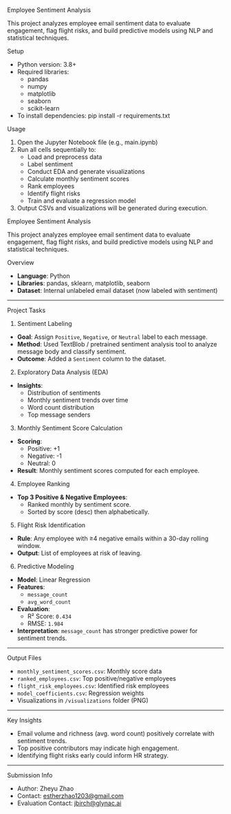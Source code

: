 Employee Sentiment Analysis

This project analyzes employee email sentiment data to evaluate engagement, flag flight risks, and build predictive models using NLP and statistical techniques.

Setup

- Python version: 3.8+
- Required libraries:
  - pandas
  - numpy
  - matplotlib
  - seaborn
  - scikit-learn
- To install dependencies:
  pip install -r requirements.txt

Usage

1. Open the Jupyter Notebook file (e.g., main.ipynb)
2. Run all cells sequentially to:
   - Load and preprocess data
   - Label sentiment
   - Conduct EDA and generate visualizations
   - Calculate monthly sentiment scores
   - Rank employees
   - Identify flight risks
   - Train and evaluate a regression model
3. Output CSVs and visualizations will be generated during execution.



  Employee Sentiment Analysis

This project analyzes employee email sentiment data to evaluate engagement, flag flight risks, and build predictive models using NLP and statistical techniques.

  Overview

- **Language**: Python
- **Libraries**: pandas, sklearn, matplotlib, seaborn
- **Dataset**: Internal unlabeled email dataset (now labeled with sentiment)

---

  Project Tasks

 1. Sentiment Labeling
- **Goal**: Assign `Positive`, `Negative`, or `Neutral` label to each message.
- **Method**: Used TextBlob / pretrained sentiment analysis tool to analyze message body and classify sentiment.
- **Outcome**: Added a `Sentiment` column to the dataset.

 2. Exploratory Data Analysis (EDA)
- **Insights**:
  - Distribution of sentiments
  - Monthly sentiment trends over time
  - Word count distribution
  - Top message senders

 3. Monthly Sentiment Score Calculation
- **Scoring**:
  - Positive: +1
  - Negative: -1
  - Neutral: 0
- **Result**: Monthly sentiment scores computed for each employee.

 4. Employee Ranking
- **Top 3 Positive & Negative Employees**:
  - Ranked monthly by sentiment score.
  - Sorted by score (desc) then alphabetically.

 5. Flight Risk Identification
- **Rule**: Any employee with ≥4 negative emails within a 30-day rolling window.
- **Output**: List of employees at risk of leaving.

 6. Predictive Modeling
- **Model**: Linear Regression
- **Features**:
  - `message_count`
  - `avg_word_count`
- **Evaluation**:
  - R² Score: `0.434`
  - RMSE: `1.984`
- **Interpretation**: `message_count` has stronger predictive power for sentiment trends.

---

  Output Files

- `monthly_sentiment_scores.csv`: Monthly score data
- `ranked_employees.csv`: Top positive/negative employees
- `flight_risk_employees.csv`: Identified risk employees
- `model_coefficients.csv`: Regression weights
- Visualizations in `/visualizations` folder (PNG)

---

  Key Insights

- Email volume and richness (avg. word count) positively correlate with sentiment trends.
- Top positive contributors may indicate high engagement.
- Identifying flight risks early could inform HR strategy.

---

  Submission Info

- Author: Zheyu Zhao
- Contact: estherzhao1203@gmail.com
- Evaluation Contact: jbirch@glynac.ai
